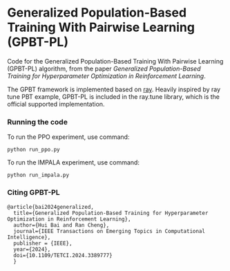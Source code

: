 # Generalized Population-Based Training With Pairwise Learning (GPBT-PL)

Code for the Generalized Population-Based Training With Pairwise Learning (GPBT-PL) algorithm, from the paper *Generalized Population-Based Training for
Hyperparameter Optimization in Reinforcement Learning*.

The GPBT framework is implemented based on [ray](https://docs.ray.io/en/latest/ray-overview/getting-started.html). Heavily inspired by ray tune PBT example, GPBT-PL is included in the ray.tune library, which is the official supported implementation.


### Running the code

To run the PPO experiment, use command:

    python run_ppo.py 

To run the IMPALA experiment, use command:

    python run_impala.py


### Citing GPBT-PL

    @article{bai2024generalized,
      title={Generalized Population-Based Training for Hyperparameter Optimization in Reinforcement Learning}, 
      author={Hui Bai and Ran Cheng},
      journal={IEEE Transactions on Emerging Topics in Computational Intelligence},
      publisher = {IEEE},
      year={2024},
      doi={10.1109/TETCI.2024.3389777}
      }
